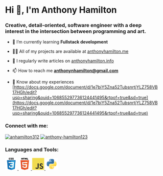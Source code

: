 <h1>Hi 👋, I'm Anthony Hamilton</h1>
<h3>Creative, detail-oriented, software engineer with a deep interest in the intersection between programming and art.</h3>

- 🌱 I’m currently learning **Fullstack development**

- 👨‍💻 All of my projects are available at [anthonyhamilton.me](anthonyhamilton.me)

- 📝 I regularly write articles on [anthonyhamilton.info](anthonyhamilton.info)

- 📫 How to reach me **anthonynhamilton@gmail.com**

- 📄 Know about my experiences [https://docs.google.com/document/d/1e7biY5Zna52TubsnrtjYLZ758VB17HGh/edit?usp=sharing&ouid=106855297736124441495&rtpof=true&sd=true](https://docs.google.com/document/d/1e7biY5Zna52TubsnrtjYLZ758VB17HGh/edit?usp=sharing&ouid=106855297736124441495&rtpof=true&sd=true)


<h3 align="left">Connect with me:</h3>
<p align="left">
<a href="https://twitter.com/anhamilton312" target="blank"><img align="center" src="https://raw.githubusercontent.com/rahuldkjain/github-profile-readme-generator/master/src/images/icons/Social/twitter.svg" alt="anhamilton312" height="30" width="40" /></a>
<a href="https://linkedin.com/in/anthony-hamilton123" target="blank"><img align="center" src="https://raw.githubusercontent.com/rahuldkjain/github-profile-readme-generator/master/src/images/icons/Social/linked-in-alt.svg" alt="anthony-hamilton123" height="30" width="40" /></a>
</p>

<h3 align="left">Languages and Tools:</h3>
<p align="left"> <a href="https://www.w3schools.com/css/" target="_blank" rel="noreferrer"> <img src="https://raw.githubusercontent.com/devicons/devicon/master/icons/css3/css3-original-wordmark.svg" alt="css3" width="40" height="40"/> </a> <a href="https://www.w3.org/html/" target="_blank" rel="noreferrer"> <img src="https://raw.githubusercontent.com/devicons/devicon/master/icons/html5/html5-original-wordmark.svg" alt="html5" width="40" height="40"/> </a> <a href="https://developer.mozilla.org/en-US/docs/Web/JavaScript" target="_blank" rel="noreferrer"> <img src="https://raw.githubusercontent.com/devicons/devicon/master/icons/javascript/javascript-original.svg" alt="javascript" width="40" height="40"/> </a> <a href="https://www.python.org" target="_blank" rel="noreferrer"> <img src="https://raw.githubusercontent.com/devicons/devicon/master/icons/python/python-original.svg" alt="python" width="40" height="40"/> </a> </p>


